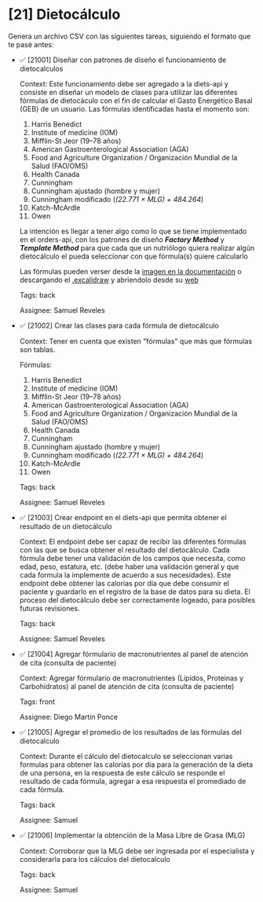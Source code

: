 # [21] Dietocálculo

Genera un archivo CSV con las siguientes tareas, siguiendo el formato que te pasé antes:

- ✅ [21001] Diseñar con patrones de diseño el funcionamiento de dietocalculos

  Context: Este funcionamiento debe ser agregado a la diets-api y consiste en diseñar un modelo de clases para utilizar las diferentes fórmulas de dietocáculo con el fin de calcular el Gasto Energético Basal (GEB) de un usuario. Las fórmulas identificadas hasta el momento son:

  1.  Harris Benedict
  2.  Institute of medicine (IOM)
  3.  Mifflin-St Jeor (19–78 años)
  4.  American Gastroenterological Association (AGA)
  5.  Food and Agriculture Organization / Organización Mundial de la Salud (FAO/OMS)
  6.  Health Canada
  7.  Cunningham
  8.  Cunningham ajustado (hombre y mujer)
  9.  Cunningham modificado (_(22.771 × MLG) + 484.264_)
  10. Katch-McArdle
  11. Owen

  La intención es llegar a tener algo como lo que se tiene implementado en el orders-api, con los patrones de diseño **_Factory Method_** y **_Template Method_** para que cada que un nutriólogo quiera realizar algún dietocálculo el pueda seleccionar con que fórmula(s) quiere calcularlo

  Las fórmulas pueden verser desde la [imagen en la documentación](https://github.com/Inmunolabs/multinature-docs/blob/master/1.%20Definicion%20del%20proyecto/epics&UserStories.png) o descargando el [.excalidraw](https://github.com/Inmunolabs/multinature-docs/blob/master/1.%20Definicion%20del%20proyecto/epics%26UserStories.excalidraw) y abriendolo desde su [web](https://excalidraw.com/)

  Tags: back

  Assignee: Samuel Reveles

- ✅ [21002] Crear las clases para cada fórmula de dietocálculo

  Context: Tener en cuenta que existen "fórmulas" que más que fórmulas son tablas.

  Fórmulas:

  1.  Harris Benedict
  2.  Institute of medicine (IOM)
  3.  Mifflin-St Jeor (19–78 años)
  4.  American Gastroenterological Association (AGA)
  5.  Food and Agriculture Organization / Organización Mundial de la Salud (FAO/OMS)
  6.  Health Canada
  7.  Cunningham
  8.  Cunningham ajustado (hombre y mujer)
  9.  Cunningham modificado (_(22.771 × MLG) + 484.264_)
  10. Katch-McArdle
  11. Owen

  Tags: back

  Assignee: Samuel Reveles

- ✅ [21003] Crear endpoint en el diets-api que permita obtener el resultado de un dietocálculo

  Context: El endpoint debe ser capaz de recibir las diferentes fórmulas con las que se busca obtener el resultado del dietocálculo. Cada fórmula debe tener una validación de los campos que necesita, como edad, peso, estatura, etc. (debe haber una validación general y que cada formula la implemente de acuerdo a sus necesidades). Este endpoint debe obtener las calorias por día que debe consumir el paciente y guardarlo en el registro de la base de datos para su dieta. El proceso del dietocálculo debe ser correctamente logeado, para posibles futuras revisiones.

  Tags: back

  Assignee: Samuel Reveles

- ✅ [21004] Agregar fórmulario de macronutrientes al panel de atención de cita (consulta de paciente)

  Context: Agregar fórmulario de macronutrientes (Lípidos, Proteinas y Carbohidratos) al panel de atención de cita (consulta de paciente)

  Tags: front

  Assignee: Diego Martin Ponce

- ✅ [21005] Agregar el promedio de los resultados de las fórmulas del dietocalculo

  Context: Durante el cálculo del dietocalculo se seleccionan varias formulas para obtener las calorias por día para la generación de la dieta de una persona, en la respuesta de este cálculo se responde el resultado de cada fórmula, agregar a esa respuesta el promediado de cada fórmula.

  Tags: back

  Assignee: Samuel

- ✅ [21006] Implementar la obtención de la Masa Libre de Grasa (MLG)

  Context: Corroborar que la MLG debe ser ingresada por el especialista y considerarla para los cálculos del dietocalculo

  Tags: back

  Assignee: Samuel
